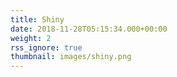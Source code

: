 ```yaml
---
title: Shiny
date: 2018-11-28T05:15:34.000+00:00
weight: 2
rss_ignore: true
thumbnail: images/shiny.png
---
```

